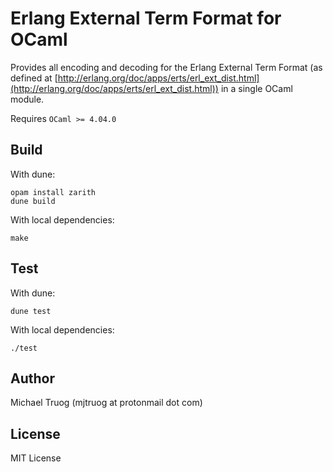 Erlang External Term Format for OCaml
=====================================

Provides all encoding and decoding for the Erlang External Term Format
(as defined at [http://erlang.org/doc/apps/erts/erl_ext_dist.html](http://erlang.org/doc/apps/erts/erl_ext_dist.html))
in a single OCaml module.

Requires `OCaml >= 4.04.0`

Build
-----

With dune:

    opam install zarith
    dune build

With local dependencies:

    make

Test
----

With dune:

    dune test

With local dependencies:

    ./test

Author
------

Michael Truog (mjtruog at protonmail dot com)

License
-------

MIT License


